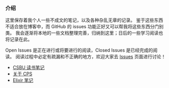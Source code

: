 ### 介绍

这里保存着我个人一些不成文的笔记，以及各种杂乱无章的记录。
鉴于这些东西不适合放在博客中，而 GitHub 的 issues 功能正好又可以帮我将这些东西分门别类。
我会逐渐将本地的一些文档整理完善，归纳到这里；日后的一些学习阅读也将记录在此。

Open Issues 是正在进行或将要进行的阅读，Closed Issues 是已经完成的阅读。
阅读过程中必定有疏漏和不正确的地方，欢迎大家去 [Issues](https://github.com/windor/reading-notes/issues) 页面进行讨论！

- [CSBU 读书笔记](./csbu/README.org)
- [关于 CPS](./about-cps/README.md)
- [Elixir 笔记](./about-elixir/README.md)

